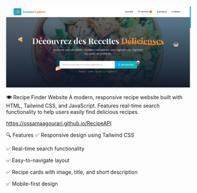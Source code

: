 ![Portfolio Screenshot](./images/HomePage.png) 

🍽️ Recipe Finder Website
A modern, responsive recipe website built with HTML, Tailwind CSS, and JavaScript. Features real-time search functionality to help users easily find delicious recipes.

https://ossamaagourari.github.io/RecipeAPI

🔍 Features
✅ Responsive design using Tailwind CSS

✅ Real-time search functionality

✅ Easy-to-navigate layout

✅ Recipe cards with image, title, and short description

✅ Mobile-first design
